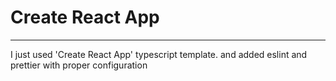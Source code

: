 # Create React App
---

I just used 'Create React App' typescript template.
and added eslint and prettier with proper configuration

